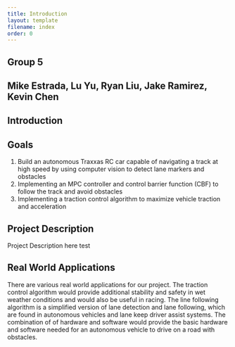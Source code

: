 ```yaml
---
title: Introduction
layout: template
filename: index
order: 0
--- 
```

## Group 5 
## Mike Estrada, Lu Yu, Ryan Liu, Jake Ramirez, Kevin Chen

## Introduction

## Goals
1. Build an autonomous Traxxas RC car capable of navigating a track at high speed by using computer vision to detect lane markers and obstacles
2. Implementing an MPC controller and control barrier function (CBF) to follow the track and avoid obstacles
3. Implementing a traction control algorithm to maximize vehicle traction and acceleration

## Project Description
Project Description here test

## Real World Applications
There are various real world applications for our project. The traction control algorithm would provide additional stability and safety in wet weather conditions and would also be useful in racing. The line following algorithm is a simplified version of lane detection and  lane following, which are found in autonomous vehicles and lane keep driver assist systems. The combination of of hardware and software would provide the basic hardware and software needed for an autonomous vehicle to drive on a road with obstacles. 




